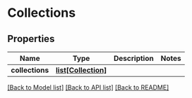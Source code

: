 # Collections

## Properties
Name | Type | Description | Notes
------------ | ------------- | ------------- | -------------
**collections** | [**list[Collection]**](Collection.md) |  | 

[[Back to Model list]](../README.md#documentation-for-models) [[Back to API list]](../README.md#documentation-for-api-endpoints) [[Back to README]](../README.md)

